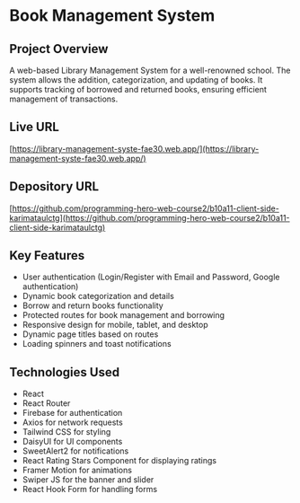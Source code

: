 # Book Management System

## Project Overview
A web-based Library Management System for a well-renowned school. The system allows the addition, categorization, and updating of books. It supports tracking of borrowed and returned books, ensuring efficient management of transactions.

## Live URL
[https://library-management-syste-fae30.web.app/](https://library-management-syste-fae30.web.app/)

## Depository URL
[https://github.com/programming-hero-web-course2/b10a11-client-side-karimataulctg](https://github.com/programming-hero-web-course2/b10a11-client-side-karimataulctg)

## Key Features
- User authentication (Login/Register with Email and Password, Google authentication)
- Dynamic book categorization and details
- Borrow and return books functionality
- Protected routes for book management and borrowing
- Responsive design for mobile, tablet, and desktop
- Dynamic page titles based on routes
- Loading spinners and toast notifications

## Technologies Used
- React
- React Router
- Firebase for authentication
- Axios for network requests
- Tailwind CSS for styling
- DaisyUI for UI components
- SweetAlert2 for notifications
- React Rating Stars Component for displaying ratings
- Framer Motion for animations
- Swiper JS for the banner and slider
- React Hook Form for handling forms
